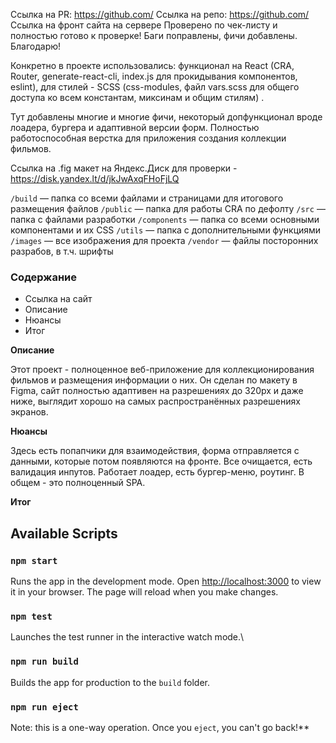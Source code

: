 Ссылка на PR: https://github.com/
Ссылка на репо: https://github.com/
Ссылка на фронт сайта на сервере
Проверено по чек-листу и полностью готово к проверке! Баги поправлены, фичи добавлены. Благодарю!

Конкретно в проекте использовались: функционал на React (CRA, Router, generate-react-cli, index.js для прокидывания компонентов, eslint), для стилей - SCSS (css-modules, файл vars.scss для общего доступа ко всем константам, миксинам и общим стилям)
.

Тут добавлены многие и многие фичи, некоторый допфункционал вроде лоадера, бургера и адаптивной версии форм.
Полностью работоспособная верстка для приложения создания коллекции фильмов.

Ссылка на .fig макет на Яндекс.Диск для проверки - https://disk.yandex.lt/d/jkJwAxqFHoFjLQ

`/build` — папка со всеми файлами и страницами для итогового размещения файлов
`/public` — папка для работы CRA по дефолту
`/src` — папка с файлами разработки
`/components` — папка со всеми основными компонентами и их CSS
`/utils` — папка с дополнительными функциями
`/images` — все изображения для проекта
`/vendor` — файлы посторонних разрабов, в т.ч. шрифты

### Содержание

- Ссылка на сайт
- Описание
- Нюансы
- Итог

**Описание**

Этот проект - полноценное веб-приложение для коллекционирования фильмов и размещения информации о них.
Он сделан по макету в Figma, сайт полностью адаптивен на разрешениях до 320px и даже ниже, выглядит хорошо на самых распространённых разрешениях экранов.

**Нюансы**

Здесь есть попапчики для взаимодействия, форма отправляется с данными, которые потом появляются на фронте.
Все очищается, есть валидация инпутов. Работает лоадер, есть бургер-меню, роутинг. В общем - это полноценный SPA.

**Итог**

## Available Scripts

### `npm start`

Runs the app in the development mode.
Open [http://localhost:3000](http://localhost:3000) to view it in your browser.
The page will reload when you make changes.

### `npm test`

Launches the test runner in the interactive watch mode.\

### `npm run build`

Builds the app for production to the `build` folder.

### `npm run eject`

Note: this is a one-way operation. Once you `eject`, you can't go back!\*\*
